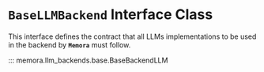 # `BaseLLMBackend` Interface Class

This interface defines the contract that all LLMs implementations to be used in the backend by **`Memora`** must follow.

::: memora.llm_backends.base.BaseBackendLLM